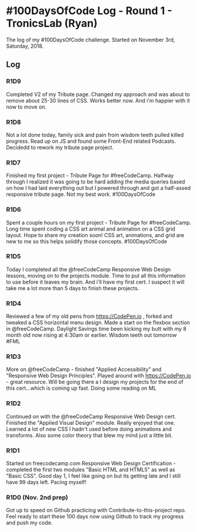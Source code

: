 # #100DaysOfCode Log - Round 1 - TronicsLab (Ryan)

The log of my #100DaysOfCode challenge. Started on November 3rd, Saturday, 2018.

## Log

### R1D9
Completed V2 of my Tribute page. Changed my approach and was about to remove about 25-30 lines of CSS. Works better now. And i'm happier with it now to move on.

### R1D8
Not a lot done today, family sick and pain from wisdom teeth pulled killed progress. Read up on JS and found some Front-End related Podcasts. Decidedd to rework my tribute page project.

### R1D7
Finished my first project - Tribute Page for #freeCodeCamp. Halfway through I realized it was going to be hard adding the media queries based on how I had laid everything out but I powered through and got a half-assed responsive tribute page. Not my best work. #100DaysOfCode

### R1D6
Spent a couple hours on my first project - Tribute Page for #freeCodeCamp. Long time spent coding a CSS art animal and animation on a CSS grid layout. Hope to share my creation soon! CSS art, animations, and grid are new to me so this helps solidify those concepts. #100DaysOfCode

### R1D5
Today I completed all the @freeCodeCamp Responsive Web Design lessons, moving on to the projects module. Time to put all this information to use before it leaves my brain. And i'll have my first cert. I suspect it will take me a lot more than 5 days to finish these projects.

### R1D4
Reviewed a few of my old pens from https://CodePen.io , forked and tweaked a CSS horizontal menu design. Made a start on the flexbox section in @freeCodeCamp. Daylight Savings time been kicking my butt with my 8 month old now rising at 4:30am or earlier. Wisdom teeth out tomorrow #FML 

### R1D3
More on @freeCodeCamp - finished "Applied Accessibility" and "Responsive Web Design Principles". Played around with https://CodePen.io - great resource. Will be going there a I design my projects for the end of this cert...which is coming up fast. Doing some reading on ML

### R1D2
Continued on with the @freeCodeCamp Responsive Web Design cert. Finished the "Applied Visual Design" module. Really enjoyed that one. Learned a lot of new CSS I hadn't used before doing animations and transforms. Also some color theory that blew my mind just a little bit. 

### R1D1 
Started on freecodecamp.com Responsive Web Design Certification - completed the first two modules "Basic HTML and HTML5" as well as "Basic CSS". Good day 1, I feel like going on but its getting late and I still have 99 days left. Pacing myself!

### R1D0 (Nov. 2nd prep)
Got up to speed on Github practicing with Contribute-to-this-project repo. Feel ready to start these 100 days now using Github to track my progress and push my code.